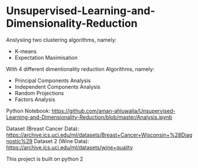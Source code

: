 # Unsupervised-Learning-and-Dimensionality-Reduction
Anslysiing two clustering algorithms, namely:
- K-means
- Expectation Maximisation

With 4 different dimentionality reduction Algorithms, namely:
- Principal Components Analysis
- Independent Components Analysis
- Random Projections
- Factors Analysis

Python Notebook: https://github.com/aman-ahluwalia/Unsupervised-Learning-and-Dimensionality-Reduction/blob/master/Analysis.ipynb

Dataset (Breast Cancer Data): https://archive.ics.uci.edu/ml/datasets/Breast+Cancer+Wisconsin+%28Diagnostic%29
Dataset 2 (Wine Data): https://archive.ics.uci.edu/ml/datasets/wine+quality

This project is built on python 2
